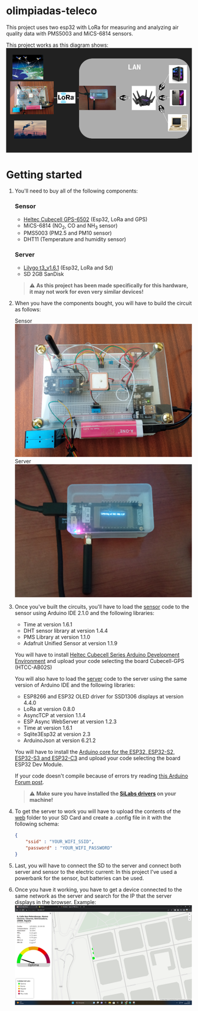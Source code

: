 # olimpiadas-teleco
This project uses two esp32 with LoRa for measuring and analyzing air quality data with PMS5003 and MiCS-6814 sensors.

This project works as this diagram shows:
![Project connections diagram](resources/diagram.png)

# Getting started
1. You'll need to buy all of the following components:
    ### Sensor
     - [Heltec Cubecell GPS-6502](https://heltec.org/project/htcc-ab02s/) (Esp32, LoRa and GPS)
     - MiCS-6814 (NO<sub>2</sub>, CO and NH<sub>3</sub> sensor)
     - PMS5003 (PM2.5 and PM10 sensor)
     - DHT11 (Temperature and humidity sensor)
    ### Server
    - [Lilygo t3_v1.6.1](http://www.lilygo.cn/prod_view.aspx?TypeId=50003&Id=1130&FId=t3:50003:3) (Esp32, LoRa and Sd)
     - SD 2GB SanDisk

    > :warning: **As this project has been made specifically for this hardware, it may not work for even very similar devices!**

2. When you have the components bought, you will have to build the circuit as follows:

    Sensor ![sensor photo](resources/sensor.jpg)
    Server ![server photo](resources/server.jpg)

3. Once you've built the circuits, you'll have to load the [sensor](sensor/) code to the sensor using Arduino IDE 2.1.0 and the following libraries:
    - Time at version 1.6.1
    - DHT sensor library at version 1.4.4
    - PMS Library at version 1.1.0
    - Adafruit Unified Sensor at version 1.1.9

    You will have to install [Heltec Cubecell Series Arduino Development Environment](https://github.com/HelTecAutomation/CubeCell-Arduino) and upload your code selecting the board Cubecell-GPS (HTCC-AB02S)

    You will also have to load the [server](server/) code to the server using the same version of Arduino IDE and the following libraries:
    - ESP8266 and ESP32 OLED driver for SSD1306 displays at version 4.4.0
    - LoRa at version 0.8.0
    - AsyncTCP at version 1.1.4
    - ESP Async WebServer at version 1.2.3
    - Time at version 1.6.1
    - Sqlite3Esp32 at version 2.3
    - ArduinoJson at version 6.21.2

    You will have to install the [Arduino core for the ESP32, ESP32-S2, ESP32-S3 and ESP32-C3](https://github.com/espressif/arduino-esp32) and upload your code selecting the board ESP32 Dev Module.

    If your code doesn't compile because of errors try reading [this Arduino Forum post](https://forum.arduino.cc/t/esp32-unused-variable-compile-error/1039022/9).

    > :warning: **Make sure you have installed the [SiLabs drivers](https://www.silabs.com/developers/usb-to-uart-bridge-vcp-drivers) on your machine!**

4. To get the server to work you will have to upload the contents of the [web](web/) folder to your SD Card and create a .config file in it with the following schema:
    ```json
    {
        "ssid" : "YOUR_WIFI_SSID",
        "password" : "YOUR_WIFI_PASSWORD"
    }
    ```

5. Last, you will have to connect the SD to the server and connect both server and sensor to the electric current: In this project I've used a powerbank for the sensor, but batteries can be used.


6. Once you have it working, you have to get a device connected to the same network as the server and search for the IP that the server displays in the browser. Example:
    ![Example of the website](resources/capture.png)